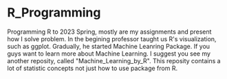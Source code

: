# R_Programming
Programming R to 2023 Spring, mostly are my assignments and present how I solve problem.
In the begining professor taught us R's visualization, such as ggplot. Gradually, he started Machine Leanring Package. If you guys want to learn more about Machine Learning. I suggest you see my another reposity, called "Machine_Learning_by_R". This reposity contains a lot of statistic concepts not just how to use package from R.
